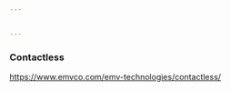 ```yaml
---


---
```


<h3 id="contactless">Contactless</h3>
<p><a href="https://www.emvco.com/emv-technologies/contactless/">https://www.emvco.com/emv-technologies/contactless/</a></p>

